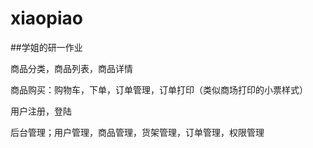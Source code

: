 # xiaopiao

##学姐的研一作业

商品分类，商品列表，商品详情

商品购买：购物车，下单，订单管理，订单打印（类似商场打印的小票样式）

用户注册，登陆

后台管理；用户管理，商品管理，货架管理，订单管理，权限管理
